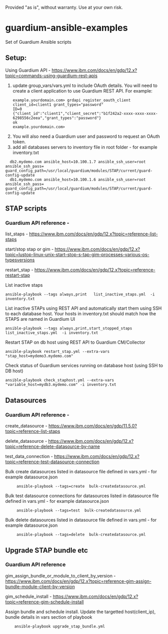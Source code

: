 Provided "as is", without warranty. Use at your own risk.

# guardium-ansible-examples
Set of Guardium Ansible scripts



## Setup: 
Using Guardium API - https://www.ibm.com/docs/en/gdp/12.x?topic=commands-using-guardium-rest-apis

1. update group_vars/vars.yml to include OAuth details. You will need to create a client application to use Guardium REST API. 
   For example: 
   ```
   example.yourdomain.com> grdapi register_oauth_client client_id=client1 grant_types="password"
   ID=0
   {"client_id":"client1","client_secret":"b1f242a2-xxxx-xxxx-xxxx-6298556c2eea","grant_types":"password"}
   ok
   example.yourdomain.com>
   ```
2. You will also need a Guardium user and password to request an OAuth token.
3. add all databases servers to inventory file in root folder - for example inventory.txt
```
  db2.mydemo.com ansible_host=10.100.1.7 ansible_ssh_user=root ansible_ssh_pass= guard_config_path=/usr/local/guardium/modules/STAP/current/guard-config-update
  db1.mydemo.com ansible_host=10.100.1.6 ansible_ssh_user=root ansible_ssh_pass=   guard_config_path=/usr/local/guardium/modules/STAP/current/guard-config-update
```

## STAP scripts 
### Guardium API reference - 
list_staps - https://www.ibm.com/docs/en/gdp/12.x?topic=reference-list-staps 

start/stop stap or gim - https://www.ibm.com/docs/en/gdp/12.x?topic=lustop-linux-unix-start-stop-s-tap-gim-processes-various-os-typesversions

restart_stap - https://www.ibm.com/docs/en/gdp/12.x?topic=reference-restart-stap

 List inactive staps
   
    ansible-playbook --tags always,print   list_inactive_staps.yml  -i inventory.txt
 List inactive STAPs using REST API and automatically start them using SSH to each database host. Your hosts in inventory.txt should match how the STAPS are named in Guardium UI
   ```
   ansible-playbook --tags always,print,start_stopped_staps   list_inactive_staps.yml  -i inventory.txt
   ```
 Restart STAP on db host using REST API to Guardium CM/Collector
 ```
 ansible-playbook restart_stap.yml --extra-vars "stap_host=mydemo3.mydemo.com"
 ```
 Check status of Guardium services running on database host (using SSH to DB host)
```
ansible-playbook check_staphost.yml --extra-vars "variable_host=mydb3.mydemo.com" -i inventory.txt
```

## Datasources
### Guardium API reference - 
create_datasource - https://www.ibm.com/docs/en/gdp/11.5.0?topic=reference-list-staps

delete_datasource - https://www.ibm.com/docs/en/gdp/12.x?topic=reference-delete-datasource-by-name

test_data_connection - https://www.ibm.com/docs/en/gdp/12.x?topic=reference-test-datasource-connection

Bulk create datasources listed in datasource file defined in vars.yml - for example datasource.json
```   
     ansible-playbook --tags=create  bulk-createdatasource.yml
```
Bulk test datasource connections for datasources listed in datasource file defined in vars.yml - for example datasource.json
```   
     ansible-playbook --tags=test  bulk-createdatasource.yml
```
 Bulk delete datasources listed in datasource file defined in vars.yml - for example datasource.json
```   
     ansible-playbook --tags=delete  bulk-createdatasource.yml
```   

## Upgrade STAP bundle etc
### Guardium API reference
gim_assign_bundle_or_module_to_client_by_version  - https://www.ibm.com/docs/en/gdp/12.x?topic=reference-gim-assign-bundle-module-client-by-version

gim_schedule_install - https://www.ibm.com/docs/en/gdp/12.x?topic=reference-gim-schedule-install

Assign bundle and schedule install. Update the targetted host(client_ip), bundle details in vars section of playbook
```
    ansible-playbook upgrade_stap_bundle.yml 
```
